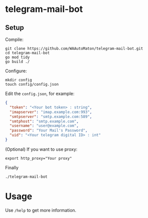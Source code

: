 # telegram-mail-bot

## Setup

Compile:
```shell
git clone https://github.com/WAAutoMaton/telegram-mail-bot.git
cd telegram-mail-bot
go mod tidy
go build ./
```

Configure:
```shell
mkdir config
touch config/config.json
```

Edit the ``config.json``, for example:
```json
{
  "token": "<Your bot token> : string",
  "imapserver": "imap.example.com:993",
  "smtpserver": "smtp.example.com:589",
  "smtphost": "smtp.example.com",
  "username": "user@example.com",
  "password": "Your Mail's Password",
  "uid": "<Your telegram digital ID> : int"
}
```

(Optional) If you want to use proxy:
```shell
export http_proxy="Your proxy"
```

Finally

```shell
./telegram-mail-bot
```

# Usage

Use ``/help`` to get more information.
